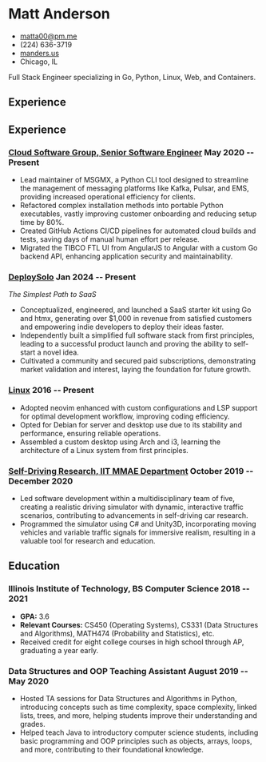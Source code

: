 # Matt Anderson

- <matta00@pm.me>
- (224) 636-3719
- [manders.us](https://www.manders.us/)
- Chicago, IL

Full Stack Engineer specializing in Go, Python, Linux, Web, and Containers.

## Experience

## Experience

### [Cloud Software Group, Senior Software Engineer](https://www.cloud.com/) <span>May 2020 -- Present</span>

- Lead maintainer of MSGMX, a Python CLI tool designed to streamline the management of messaging platforms like Kafka, Pulsar, and EMS, providing increased operational efficiency for clients.
- Refactored complex installation methods into portable Python executables, vastly improving customer onboarding and reducing setup time by 80%.
- Created GitHub Actions CI/CD pipelines for automated cloud builds and tests, saving days of manual human effort per release.
- Migrated the TIBCO FTL UI from AngularJS to Angular with a custom Go backend API, enhancing application security and maintainability.

### [DeploySolo](https://deploysolo.com) <span>Jan 2024 -- Present</span>

*The Simplest Path to SaaS*

- Conceptualized, engineered, and launched a SaaS starter kit using Go and htmx, generating over $1,000 in revenue from satisfied customers and empowering indie developers to deploy their ideas faster.
- Independently built a simplified full software stack from first principles, leading to a successful product launch and proving the ability to self-start a novel idea.
- Cultivated a community and secured paid subscriptions, demonstrating market validation and interest, laying the foundation for future growth.

### [Linux](https://github.com/mannders00/dotfiles) <span>2016 -- Present</span>

- Adopted neovim enhanced with custom configurations and LSP support for optimal development workflow, improving coding efficiency.
- Opted for Debian for server and desktop use due to its stability and performance, ensuring reliable operations.
- Assembled a custom desktop using Arch and i3, learning the architecture of a Linux system from first principles.

### [Self-Driving Research, IIT MMAE Department](https://manders.us/project/driving-simulator) <span>October 2019 -- December 2020</span>

- Led software development within a multidisciplinary team of five, creating a realistic driving simulator with dynamic, interactive traffic scenarios, contributing to advancements in self-driving car research.
- Programmed the simulator using C# and Unity3D, incorporating moving vehicles and variable traffic signals for immersive realism, resulting in a valuable tool for research and education.

## Education

### Illinois Institute of Technology, BS Computer Science <span>2018 -- 2021</span>

- **GPA:** 3.6
- **Relevant Courses:** CS450 (Operating Systems), CS331 (Data Structures and Algorithms), MATH474 (Probability and Statistics), etc.
- Received credit for eight college courses in high school through AP, graduating a year early.

### Data Structures and OOP Teaching Assistant <span>August 2019 -- May 2020</span>

- Hosted TA sessions for Data Structures and Algorithms in Python, introducing concepts such as time complexity, space complexity, linked lists, trees, and more, helping students improve their understanding and grades.
- Helped teach Java to introductory computer science students, including basic programming and OOP principles such as objects, arrays, loops, and more, contributing to their foundational knowledge.


